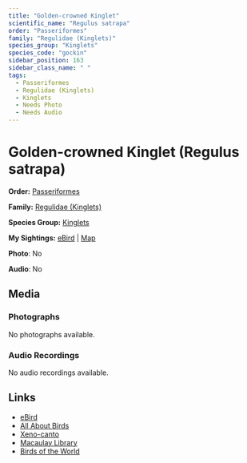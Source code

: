 ```yaml
---
title: "Golden-crowned Kinglet"
scientific_name: "Regulus satrapa"
order: "Passeriformes"
family: "Regulidae (Kinglets)"
species_group: "Kinglets"
species_code: "gockin"
sidebar_position: 163
sidebar_class_name: " "
tags: 
  - Passeriformes
  - Regulidae (Kinglets)
  - Kinglets
  - Needs Photo
  - Needs Audio
---
```


# Golden-crowned Kinglet (Regulus satrapa)

**Order:** [Passeriformes](/tags/passeriformes)

**Family:** [Regulidae (Kinglets)](/tags/regulidae-kinglets)

**Species Group:** [Kinglets](/tags/kinglets)

**My Sightings:** [eBird](https://ebird.org/lifelist?r=world&time=life&spp=gockin) | [Map](/map?species_code=gockin)

**Photo**: No 

**Audio**: No

## Media
### Photographs
No photographs available.

### Audio Recordings
No audio recordings available.

## Links
* [eBird](https://ebird.org/species/gockin) 
* [All About Birds](https://www.allaboutbirds.org/guide/gockin) 
* [Xeno-canto](https://www.xeno-canto.org/species/regulus-satrapa) 
* [Macaulay Library](https://search.macaulaylibrary.org/catalog?taxonCode=gockin&sort=rating_rank_desc)
* [Birds of the World](https://birdsoftheworld.org/bow/species/gockin)
